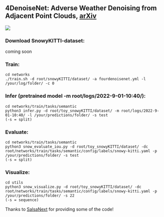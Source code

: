 ## 4DenoiseNet: Adverse Weather Denoising from Adjacent Point Clouds, [arXiv](https://arxiv.org/abs/2209.07121)

![](https://github.com/alvariseppanen/4DenoiseNet/blob/main/demo.gif)

### Download SnowyKITTI-dataset:

coming soon

### Train:
```
cd networks
./train.sh -d root/snowyKITTI/dataset/ -a fourdenoisenet.yml -l /your/log/folder/ -c 0
```

### Infer (pretrained model -m root/logs/2022-9-01-10:40/):
```
cd networks/train/tasks/semantic
python3 infer.py -d root/toy_snowyKITTI/dataset/ -m root/logs/2022-9-01-10:40/ -l /your/predictions/folder/ -s test
(-s = split)
```

### Evaluate:
```
cd networks/train/tasks/semantic
python3 snow_evaluate_iou.py -d root/toy_snowyKITTI/dataset/ -dc root/networks/train/tasks/semantic/config/labels/snowy-kitti.yaml -p /your/predictions/folder/ -s test
(-s = split)
```

### Visualize:
```
cd utils
python3 snow_visualize.py -d root/toy_snowyKITTI/dataset/ -dc root/networks/train/tasks/semantic/config/labels/snowy-kitti.yaml -p /your/predictions/folder/ -s 22
(-s = sequence)
```

Thanks to [SalsaNext](https://github.com/TiagoCortinhal/SalsaNext) for providing some of the code! 
